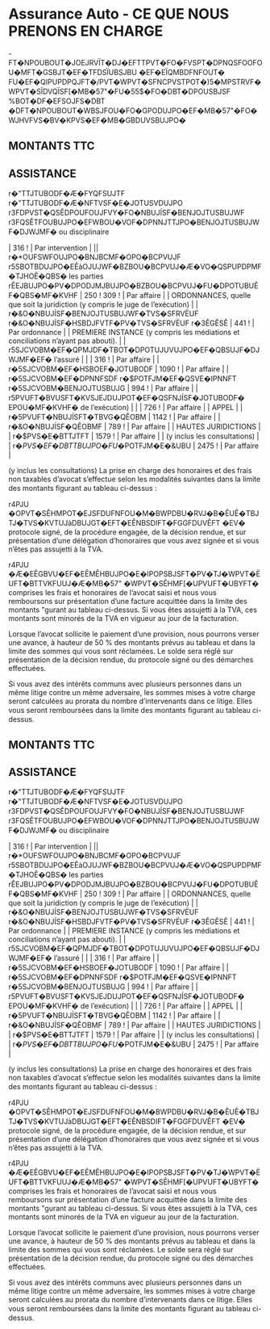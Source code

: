 # Assurance Auto - CE QUE NOUS PRENONS EN CHARGE

-FT�NPOUBOUT�JOEJRVÏT�DJ�EFTTPVT�FO�FVSPT�DPNQSFOOFOU�MFT�GSBJT�EF�TFDSÏUBSJBU
�EF�EÏQMBDFNFOUT� FU�EF�QIPUPDPQJFT�/PVT�WPVT�SFNCPVSTPOT�)5�MPSTRVF�WPVT�SÏDVQÏSF[�MB�57"�FU�55$�FO�DBT�DPOUSBJSF %BOT�DF�EFSOJFS�DBT
�DFT�NPOUBOUT�WBSJFOU�FO�GPODUJPO�EF�MB�57"�FO�WJHVFVS�BV�KPVS�EF�MB�GBDUVSBUJPO�

## MONTANTS TTC

## ASSISTANCE

r�"TTJTUBODF�Æ�FYQFSUJTF r�"TTJTUBODF�Æ�NFTVSF�E�JOTUSVDUJPO r3FDPVST�QSÊDPOUFOUJFVY�FO�NBUJÍSF�BENJOJTUSBUJWF r3FQSÊTFOUBUJPO�EFWBOU�VOF�DPNNJTTJPO�BENJOJTUSBUJWF�DJWJMF� ou disciplinaire



   | 316 ! | Par intervention | || r�\*OUFSWFOUJPO�BNJBCMF�OPO�BCPVUJF r5SBOTBDUJPO�EÊàOJUJWF�BZBOU�BCPVUJ�Æ�VO�QSPUPDPMF�TJHOÊ�QBS� les parties rÊEJBUJPO�PV�DPODJMJBUJPO�BZBOU�BCPVUJ�FU�DPOTUBUÊF�QBS�MF�KVHF | 250 ! 309 ! | Par affaire |
| ORDONNANCES, quelle que soit la juridiction (y compris le juge de l’exécution) |
| r�&O�NBUJÍSF�BENJOJTUSBUJWF�TVS�SFRVËUF r�&O�NBUJÍSF�HSBDJFVTF�PV�TVS�SFRVËUF r�3ÊGÊSÊ | 441 ! | Par ordonnance |
| PREMIERE INSTANCE (y compris les médiations et conciliations n’ayant pas abouti). |
| r5SJCVOBM�EF�QPMJDF�TBOT�DPOTUJUVUJPO�EF�QBSUJF�DJWJMF�EF� l’assuré |
|  | 316 ! | Par affaire |
| r�5SJCVOBM�EF�HSBOEF�JOTUBODF | 1090 ! | Par affaire |
| r�5SJCVOBM�EF�DPNNFSDF r�$POTFJM�EF�QSVE�IPNNFT r�5SJCVOBM�BENJOJTUSBUJG | 994 ! | Par affaire |
| r5PVUFT�BVUSFT�KVSJEJDUJPOT�EF�QSFNJÍSF�JOTUBODF� EPOU�MF�KVHF� de l’exécution) |
|  | 726 ! | Par affaire |
| APPEL |
| r�5PVUFT�NBUJÍSFT�TBVG�QÊOBM | 1142 ! | Par affaire |
| r�&O�NBUJÍSF�QÊOBMF | 789 ! | Par affaire |
| HAUTES JURIDICTIONS |
| r�$PVS�E�BTTJTFT | 1579 ! | Par affaire |
| (y inclus les consultations) |
| r�$PVS�EF�DBTTBUJPO�FU�$POTFJM�E�&UBU | 2475 ! | Par affaire |

(y inclus les consultations) La prise en charge des honoraires et des frais non taxables d’avocat s’effectue selon les modalités suivantes dans la limite des montants ﬁgurant au tableau ci-dessus :

r4PJU �OPVT�SÊHMPOT�EJSFDUFNFOU�M�BWPDBU�RVJ�B�ÊUÊ�TBJTJ�TVS�KVTUJàDBUJGT�EFT�EÊNBSDIFT�FGGFDUVÊFT �EV� protocole signé, de la procédure engagée, de la décision rendue, et sur présentation d’une délégation d’honoraires que vous avez signée et si vous n’êtes pas assujetti à la TVA.

r4PJU �Æ�EÊGBVU�EF�EÊMÊHBUJPO�E�IPOPSBJSFT�PV�TJ�WPVT�ËUFT�BTTVKFUUJ�Æ�MB�57" �WPVT�SÊHMF[�UPVUFT�UBYFT� comprises les frais et honoraires de l’avocat saisi et nous vous remboursons sur présentation d’une facture acquittée dans la limite des montants "gurant au tableau ci-dessus.
Si vous êtes assujetti à la TVA, ces montants sont minorés de la TVA en vigueur au jour de la facturation.

Lorsque l’avocat sollicite le paiement d’une provision, nous pourrons verser une avance, à hauteur de 50 % des montants prévus au tableau et dans la limite des sommes qui vous sont réclamées.
Le solde sera réglé sur présentation de la décision rendue, du protocole signé ou des démarches effectuées.

Si vous avez des intérêts communs avec plusieurs personnes dans un même litige contre un même adversaire, les sommes mises à votre charge seront calculées au prorata du nombre d’intervenants dans ce litige.
Elles vous seront remboursées dans la limite des montants ﬁgurant au tableau ci-dessus.


## MONTANTS TTC


## ASSISTANCE

r�"TTJTUBODF�Æ�FYQFSUJTF r�"TTJTUBODF�Æ�NFTVSF�E�JOTUSVDUJPO r3FDPVST�QSÊDPOUFOUJFVY�FO�NBUJÍSF�BENJOJTUSBUJWF r3FQSÊTFOUBUJPO�EFWBOU�VOF�DPNNJTTJPO�BENJOJTUSBUJWF�DJWJMF� ou disciplinaire



   | 316 ! | Par intervention | || r�\*OUFSWFOUJPO�BNJBCMF�OPO�BCPVUJF r5SBOTBDUJPO�EÊàOJUJWF�BZBOU�BCPVUJ�Æ�VO�QSPUPDPMF�TJHOÊ�QBS� les parties rÊEJBUJPO�PV�DPODJMJBUJPO�BZBOU�BCPVUJ�FU�DPOTUBUÊF�QBS�MF�KVHF | 250 ! 309 ! | Par affaire |
| ORDONNANCES, quelle que soit la juridiction (y compris le juge de l’exécution) |
| r�&O�NBUJÍSF�BENJOJTUSBUJWF�TVS�SFRVËUF r�&O�NBUJÍSF�HSBDJFVTF�PV�TVS�SFRVËUF r�3ÊGÊSÊ | 441 ! | Par ordonnance |
| PREMIERE INSTANCE (y compris les médiations et conciliations n’ayant pas abouti). |
| r5SJCVOBM�EF�QPMJDF�TBOT�DPOTUJUVUJPO�EF�QBSUJF�DJWJMF�EF� l’assuré |
|  | 316 ! | Par affaire |
| r�5SJCVOBM�EF�HSBOEF�JOTUBODF | 1090 ! | Par affaire |
| r�5SJCVOBM�EF�DPNNFSDF r�$POTFJM�EF�QSVE�IPNNFT r�5SJCVOBM�BENJOJTUSBUJG | 994 ! | Par affaire |
| r5PVUFT�BVUSFT�KVSJEJDUJPOT�EF�QSFNJÍSF�JOTUBODF� EPOU�MF�KVHF� de l’exécution) |
|  | 726 ! | Par affaire |
| APPEL |
| r�5PVUFT�NBUJÍSFT�TBVG�QÊOBM | 1142 ! | Par affaire |
| r�&O�NBUJÍSF�QÊOBMF | 789 ! | Par affaire |
| HAUTES JURIDICTIONS |
| r�$PVS�E�BTTJTFT | 1579 ! | Par affaire |
| (y inclus les consultations) |
| r�$PVS�EF�DBTTBUJPO�FU�$POTFJM�E�&UBU | 2475 ! | Par affaire |

(y inclus les consultations) La prise en charge des honoraires et des frais non taxables d’avocat s’effectue selon les modalités suivantes dans la limite des montants ﬁgurant au tableau ci-dessus :

r4PJU �OPVT�SÊHMPOT�EJSFDUFNFOU�M�BWPDBU�RVJ�B�ÊUÊ�TBJTJ�TVS�KVTUJàDBUJGT�EFT�EÊNBSDIFT�FGGFDUVÊFT �EV� protocole signé, de la procédure engagée, de la décision rendue, et sur présentation d’une délégation d’honoraires que vous avez signée et si vous n’êtes pas assujetti à la TVA.

r4PJU �Æ�EÊGBVU�EF�EÊMÊHBUJPO�E�IPOPSBJSFT�PV�TJ�WPVT�ËUFT�BTTVKFUUJ�Æ�MB�57" �WPVT�SÊHMF[�UPVUFT�UBYFT� comprises les frais et honoraires de l’avocat saisi et nous vous remboursons sur présentation d’une facture acquittée dans la limite des montants "gurant au tableau ci-dessus.
Si vous êtes assujetti à la TVA, ces montants sont minorés de la TVA en vigueur au jour de la facturation.

Lorsque l’avocat sollicite le paiement d’une provision, nous pourrons verser une avance, à hauteur de 50 % des montants prévus au tableau et dans la limite des sommes qui vous sont réclamées.
Le solde sera réglé sur présentation de la décision rendue, du protocole signé ou des démarches effectuées.

Si vous avez des intérêts communs avec plusieurs personnes dans un même litige contre un même adversaire, les sommes mises à votre charge seront calculées au prorata du nombre d’intervenants dans ce litige.
Elles vous seront remboursées dans la limite des montants ﬁgurant au tableau ci-dessus.

